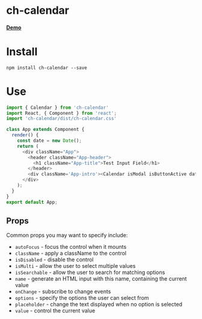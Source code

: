 # ch-calendar

#### [Demo]()

# Install
```npm install сh-calendar --save```

# Use
```js
import { Calendar } from 'ch-calendar'
import React, { Component } from 'react';
import 'ch-calendar/dist/ch-calendar.css'

class App extends Component {  
  render() {
    const date = new Date();
    return (
      <div className="App">
        <header className="App-header">
          <h1 className="App-title">Test Input Field</h1>
        </header>
        <div className='App-intro'><Calendar isModal isButtonActive date={date} onSelect={(date) => { console.log(date) }} /> </div>
      </div>
    );
  }
}
export default App;
```
## Props

Common props you may want to specify include:

* `autoFocus` - focus the control when it mounts
* `className` - apply a className to the control
* `isDisabled` - disable the control
* `isMulti` - allow the user to select multiple values
* `isSearchable` - allow the user to search for matching options
* `name` - generate an HTML input with this name, containing the current value
* `onChange` - subscribe to change events
* `options` - specify the options the user can select from
* `placeholder` - change the text displayed when no option is selected
* `value` - control the current value

